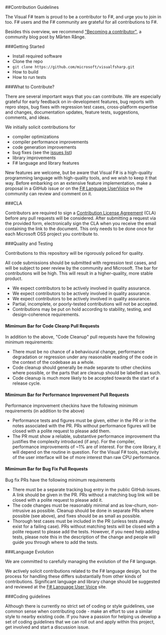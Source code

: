 ##Contribution Guidelines

The Visual F# team is proud to be a contributor to F#, and urge you to join in too. F# users and the F# community are grateful for all contributions to F#.

Besides this overview, we recommend ["Becoming a contributor"](http://mrange.wordpress.com/2014/12/11/becoming-an-fsharp-contributor/), a community blog post by Mårten Rånge. 

###Getting Started

- Install required software
- Clone the repo
 - `git clone https://github.com/microsoft/visualfsharp.git`
- How to build
- How to run tests

###What to Contribute?

There are several important ways that you can contribute. We are especially grateful for early feedback on in-development features, bug reports with repro steps, bug fixes with regression test cases, cross-platform expertise and changes, documentation updates, feature tests, suggestions, comments, and ideas. 

We initially solicit contributions for

- compiler optimizations
- compiler performance improvements
- code generation improvements
- bug fixes (see the [issues list](https://github.com/microsoft/visualfsharp/issues))
- library improvements
- F# language and library features

New features are welcome, but be aware that Visual F# is a high-quality programming language with high-quality tools, and we wish to keep it that way. Before embarking on an extensive feature implementation, make a proposal in a GitHub issue or on the [F# Language UserVoice](https://fslang.uservoice.com/) so the community can review and comment on it. 

###CLA

Contributors are required to sign a [Contribution License Agreement](https://cla.msopentech.com/) (CLA) before any pull requests will be considered. After submitting a request via the provided form, electronically sign the CLA when you receive the email containing the link to the document. This only needs to be done once for each Microsoft OSS project you contribute to.

###Quality and Testing

Contributions to this repository will be rigorously policed for quality.

All code submissions should be submitted with regression test cases, and will be subject to peer review by the community and Microsoft.  The bar for contributions will be high. This will result in a higher-quality, more stable product.

- We expect contributors to be actively involved in quality assurance.
- We expect contributors to be actively involved in quality assurance.
- We expect contributors to be actively involved in quality assurance.
- Partial, incomplete, or poorly-tested contributions will not be accepted.
- Contributions may be put on hold according to stability, testing, and design-coherence requirements.

#### Mimimum Bar for Code Cleanp Pull Requests

In addition to the above, "Code Cleanup" pull requests have the following minimum requirements:

- There must be no chance of a behavioural change, performance degradation or regression under any reasonable reading of the code in the context of the codebase as a whole.  
- Code cleanup should generally be made separate to other checkins where possible, or the parts that are cleanup should be labelled as such.
- Code cleanup is much more likely to be accepted towards the start of a release cycle. 

#### Mimimum Bar for Performance Improvement Pull Requests

Performance improvement checkins have the following minimum requirements (in addition to the above)

- Performance tests and figures must be given, either in the PR or in the notes associated with the PR.  PRs without performance figures will be closed with a polite request to please add them.
- The PR must show a reliable, substantive performance improvement tha justifies the complexity introduced (if any).  For the compiler, performance improvements of ~1% are of interest.  For the core library, it will depend on the routine in question. For the Visual F# tools, reactivity of the user interface will be of more interest than raw CPU performance.

#### Mimimum Bar for Bug Fix Pull Requests

Bug fix PRs have the following minimum requirements

- There must be a separate tracking bug entry in the public GitHub issues. A link should be given in the PR. PRs without a matching bug link will be closed with a polite request to please add it.
- The code changes must be reasonably minimal and as low-churn, non-intrusive as possible. Cleanup should be done in separate PRs where possible (see above), and fixes should be as small as possible.
- Thorough test cases must be included in the PR (unless tests already exist for a failing case). PRs without matching tests will be closed with a polite request to please add the tests.  However, if you need help adding tests, please note this in the description of the change and people will guide you through where to add the tests.


###Language Evolution

We are committed to carefully managing the evolution of the F# language.

We actively solicit contributions related to the F# language design, but the process for handling these differs substantially from other kinds of contributions. Significant language and library change should be suggested and reviewed at the [F# Language User Voice](https://fslang.uservoice.com/) site.

###Coding guidelines

Although there is currently no strict set of coding or style guidelines, use common sense when contributing code - make an effort to use a similar style to nearby existing code. If you have a passion for helping us develop a set of coding guidelines that we can roll out and apply within this project, get involved and start a discussion issue.
